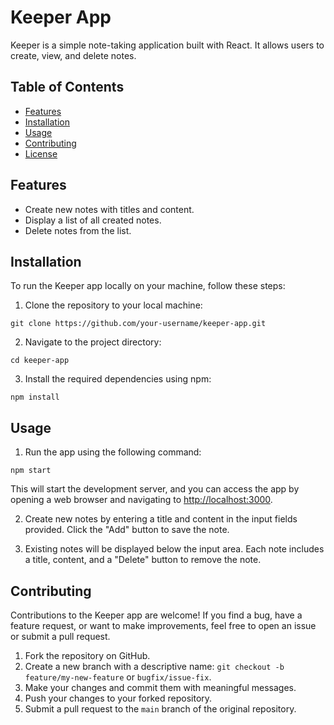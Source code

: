 # Keeper App

Keeper is a simple note-taking application built with React. It allows users to create, view, and delete notes.

## Table of Contents

- [Features](#features)
- [Installation](#installation)
- [Usage](#usage)
- [Contributing](#contributing)
- [License](#license)

## Features

- Create new notes with titles and content.
- Display a list of all created notes.
- Delete notes from the list.

## Installation

To run the Keeper app locally on your machine, follow these steps:

1. Clone the repository to your local machine:

```
git clone https://github.com/your-username/keeper-app.git
```

2. Navigate to the project directory:

```
cd keeper-app
```

3. Install the required dependencies using npm:

```
npm install
```

## Usage

1. Run the app using the following command:

```
npm start
```

This will start the development server, and you can access the app by opening a web browser and navigating to [http://localhost:3000](http://localhost:3000).

2. Create new notes by entering a title and content in the input fields provided. Click the "Add" button to save the note.

3. Existing notes will be displayed below the input area. Each note includes a title, content, and a "Delete" button to remove the note.

## Contributing

Contributions to the Keeper app are welcome! If you find a bug, have a feature request, or want to make improvements, feel free to open an issue or submit a pull request.

1. Fork the repository on GitHub.
2. Create a new branch with a descriptive name: `git checkout -b feature/my-new-feature` or `bugfix/issue-fix`.
3. Make your changes and commit them with meaningful messages.
4. Push your changes to your forked repository.
5. Submit a pull request to the `main` branch of the original repository.

